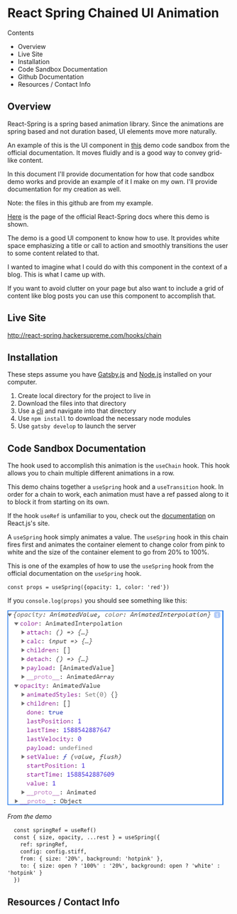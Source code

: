 # React Spring Chained UI Animation

Contents
- Overview
- Live Site
- Installation
- Code Sandbox Documentation
- Github Documentation
- Resources / Contact Info

## Overview

React-Spring is a spring based animation library. Since the animations are spring based and not duration based, UI elements move more naturally.

An example of this is the UI component in [this](https://codesandbox.io/embed/2v716k56pr) demo code sandbox from the official documentation. It moves fluidly and is a good way to convey grid-like content.

In this document I'll provide documentation for how that code sandbox demo works and provide an example of it I make on my own. I'll provide documentation for my creation as well. 

Note: the files in this github are from my example.

[Here](https://www.react-spring.io/docs/hooks/use-chain) is the page of the official React-Spring docs where this demo is shown.


The demo is a good UI component to know how to use. It provides white space emphasizing a title or call to action and smoothly transitions the user to some content related to that.

I wanted to imagine what I could do with this component in the context of a blog. This is what I came up with.



If you want to avoid clutter on your page but also want to include a grid of content like blog posts you can use this component to accomplish that.

## Live Site

http://react-spring.hackersupreme.com/hooks/chain

## Installation

These steps assume you have [Gatsby.js](https://www.gatsbyjs.org/) and [Node.js](https://nodejs.org/en/) installed on your computer.

1. Create local directory for the project to live in
2. Download the files into that directory
3. Use a [cli](https://www.w3schools.com/whatis/whatis_cli.asp) and navigate into that directory
4. Use `npm install` to download the necessary node modules
5. Use `gatsby develop` to launch the server

## Code Sandbox Documentation

The hook used to accomplish this animation is the `useChain` hook. This hook allows you to chain multiple different animations in a row.

This demo chains together a `useSpring` hook and a `useTransition` hook. In order for a chain to work, each animation must have a ref passed along to it to block it from starting on its own.

If the hook `useRef` is unfamiliar to you, check out the [documentation](https://reactjs.org/docs/hooks-reference.html#useref) on React.js's site.

A `useSpring` hook simply animates a value. The `useSpring` hook in this chain fires first and animates the container element to change color from pink to white and the size of the container element to go from 20% to 100%.

This is one of the examples of how to use the `useSpring` hook from the official documentation on the `useSpring` hook.

```
const props = useSpring({opacity: 1, color: 'red'})
```

If you `console.log(props)` you should see something like this:

![Console.log](./console.PNG)

_From the demo_
```
  const springRef = useRef()
  const { size, opacity, ...rest } = useSpring({
    ref: springRef,
    config: config.stiff,
    from: { size: '20%', background: 'hotpink' },
    to: { size: open ? '100%' : '20%', background: open ? 'white' : 'hotpink' }
  })
```


## Resources / Contact Info

